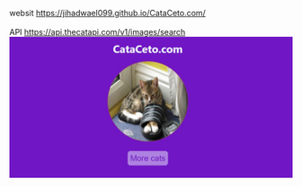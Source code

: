 
websit https://jihadwael099.github.io/CataCeto.com/
<br><br/>
API https://api.thecatapi.com/v1/images/search
<img src="https://github.com/JihadWael099/CataCeto.com/blob/main/cato.jpg" alt=""/>

